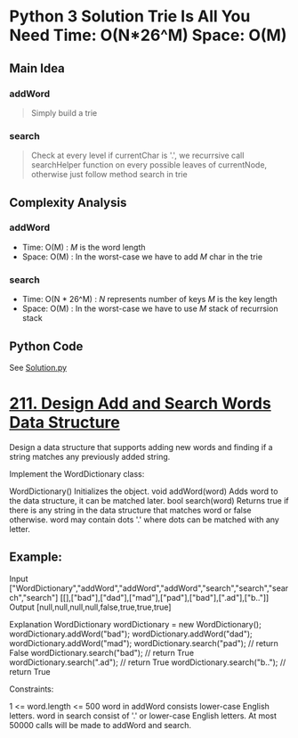 # Python 3 Solution Trie Is All You Need Time: O(N*26^M) Space: O(M) 
## Main Idea
### addWord
> Simply build a trie

### search
> Check at every level if currentChar is '.', we recurrsive call searchHelper function on every possible leaves of currentNode, otherwise just follow method search in trie
## Complexity Analysis
### addWord
* Time: O(M) : *M* is the word length
* Space: O(M) :   In the worst-case we have to add *M* char in the trie

### search
* Time: O(N * 26^M) : *N* represents number of keys *M* is the key length
* Space: O(M) :   In the worst-case we have to use *M* stack of recurrsion stack 

## Python Code
See [Solution.py](https://github.com/gcobs0834/2022-Daily-LeetCoding-Challenge-python3-/blob/main/Jan%2028%20211.%20Design%20Add%20and%20Search%20Words%20Data%20Structure%20(Medium)/Solution.py)

# [211. Design Add and Search Words Data Structure](https://leetcode.com/problems/design-add-and-search-words-data-structure/)

Design a data structure that supports adding new words and finding if a string matches any previously added string.

Implement the WordDictionary class:

WordDictionary() Initializes the object.
void addWord(word) Adds word to the data structure, it can be matched later.
bool search(word) Returns true if there is any string in the data structure that matches word or false otherwise. word may contain dots '.' where dots can be matched with any letter.
 

## Example:

Input
["WordDictionary","addWord","addWord","addWord","search","search","search","search"]
[[],["bad"],["dad"],["mad"],["pad"],["bad"],[".ad"],["b.."]]
Output
[null,null,null,null,false,true,true,true]

Explanation
WordDictionary wordDictionary = new WordDictionary();
wordDictionary.addWord("bad");
wordDictionary.addWord("dad");
wordDictionary.addWord("mad");
wordDictionary.search("pad"); // return False
wordDictionary.search("bad"); // return True
wordDictionary.search(".ad"); // return True
wordDictionary.search("b.."); // return True
 

Constraints:

1 <= word.length <= 500
word in addWord consists lower-case English letters.
word in search consist of  '.' or lower-case English letters.
At most 50000 calls will be made to addWord and search.
